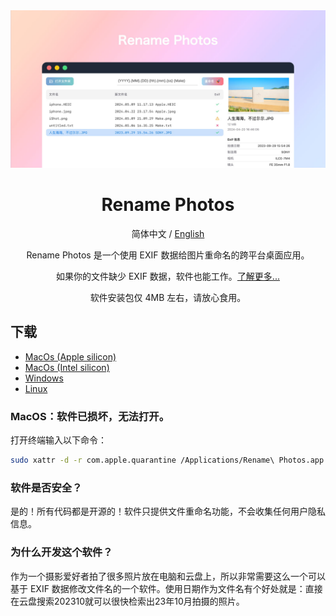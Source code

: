 <div align="center">

<img src="./docs/images/coverview-zh.jpg" alt=""/>

<h1>Rename Photos</h1>

简体中文 / [English](./README_EN.md)

Rename Photos 是一个使用 EXIF 数据给图片重命名的跨平台桌面应用。

如果你的文件缺少 EXIF 数据，软件也能工作。[了解更多...](https://armantang.fun/rename-photos-zh)

软件安装包仅 4MB 左右，请放心食用。

</div>

## 下载

- [MacOs (Apple silicon)](https://github.com/Arman19941113/rename-photos/releases/download/v0.0.2/Rename.Photos_0.0.2_aarch64.dmg)
- [MacOs (Intel silicon)](https://github.com/Arman19941113/rename-photos/releases/download/v0.0.2/Rename.Photos_0.0.2_x64.dmg)
- [Windows](https://github.com/Arman19941113/rename-photos/releases/download/v0.0.2/Rename.Photos_0.0.2_x64_en-US.msi)
- [Linux](https://github.com/Arman19941113/rename-photos/releases/download/v0.0.2/rename-photos_0.0.2_amd64.deb)

### MacOS：软件已损坏，无法打开。

打开终端输入以下命令：
```bash
sudo xattr -d -r com.apple.quarantine /Applications/Rename\ Photos.app
```
### 软件是否安全？

是的！所有代码都是开源的！软件只提供文件重命名功能，不会收集任何用户隐私信息。

### 为什么开发这个软件？

作为一个摄影爱好者拍了很多照片放在电脑和云盘上，所以非常需要这么一个可以基于 EXIF 数据修改文件名的一个软件。使用日期作为文件名有个好处就是：直接在云盘搜索202310就可以很快检索出23年10月拍摄的照片。
